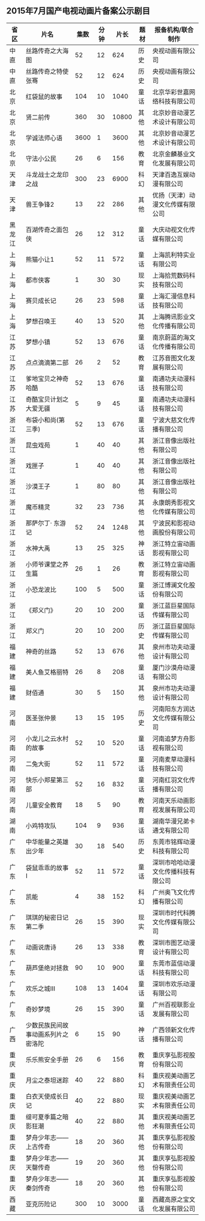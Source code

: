## 2015年7月国产电视动画片备案公示剧目
 省区 | 片名 | 集数 | 分钟 | 片长 | 题材 | 报备机构/联合制作 
---|---|---|---|---|---|---
 中直 | 丝路传奇之大海图 | 52 | 12 | 624 | 历史 | 央视动画有限公司 
 中直 | 丝路传奇之特使张骞 | 52 | 12 | 624 | 历史 | 央视动画有限公司 
 北京 | 红袋鼠的故事 | 104 | 10 | 1040 | 童话 | 北京华彩世嘉网络科技有限公司 
 北京 | 贤二前传 | 360 | 30 | 10800 | 其他 | 北京妙音动漫艺术设计有限公司 
 北京 | 学诚法师心语 | 3600 | 1 | 3600 | 其他 | 北京妙音动漫艺术设计有限公司 
 北京 | 守法小公民 | 26 | 6 | 156 | 教育 | 北京金麟基业文化发展有限公司 
 天津 | 斗龙战士之龙印之战 | 300 | 23 | 6900 | 科幻 | 天津百逸互娱动漫有限公司 
 天津 | 兽王争锋2 | 13 | 22 | 286 | 其他 | 优扬（天津）动漫文化传媒有限公司 
 黑龙江 | 百湖传奇之面包侠 | 26 | 12 | 312 | 童话 | 大庆动视文化传媒有限公司 
 上海 | 熊猫小让1 | 52 | 11 | 572 | 童话 | 上海凯利特实业有限公司 
 上海 | 都市侠客 | 1 | 30 | 30 | 现实 | 上海拾荒数码科技有限公司 
 上海 | 赛贝成长记 | 26 | 23 | 598 | 童话 | 上海汇漫信息科技有限公司 
 上海 | 梦想召唤王 | 40 | 13 | 520 | 其他 | 上海腾讯影业文化传播有限公司 
 江苏 | 梦想小镇 | 52 | 13 | 676 | 童话 | 南京蔚蓝的海文化传播有限公司 
 江苏 | 点点滴滴第二部 | 26 | 2 | 52 | 教育 | 江苏音图文化发展有限公司 
 江苏 | 爹地宝贝之神奇哈酷 | 52 | 13 | 676 | 童话 | 南通功夫动漫科技有限公司 
 江苏 | 奇酷宝贝计划之大爱无疆 | 5 | 9 | 45 | 童话 | 南通功夫动漫科技有限公司 
 浙江 | 布袋小和尚(第三季) | 52 | 13 | 676 | 童话 | 宁波大慈文化传播有限公司 
 浙江 | 昆虫戏苑 | 1 | 40 | 40 | 其他 | 浙江音像出版社有限公司 
 浙江 | 戏匣子 | 1 | 40 | 40 | 其他 | 浙江音像出版社有限公司 
 浙江 | 沙漠王子 | 1 | 80 | 80 | 其他 | 浙江音像出版社有限公司 
 浙江 | 魔币精灵 | 32 | 23 | 736 | 其他 | 永康朗秀影视文化传媒有限公司 
 浙江 | 那萨尔丁· 东游记 | 52 | 24 | 1248 | 其他 | 宁波民和影视动画股份有限公司 
 浙江 | 水神大禹 | 13 | 25 | 325 | 神话 | 浙江特立宙动画影视有限公司 
 浙江 | 小师爷课堂之养生篇 | 26 | 1 | 26 | 教育 | 浙江特立宙动画影视有限公司 
 浙江 | 小恐龙波比 | 100 | 5 | 500 | 童话 | 浙江博澜文化股份有限公司 
 浙江 | 《郑义门》 | 20 | 10 | 200 | 童话 | 浙江蓝巨星国际传媒有限公司 
 浙江 | 郑义门 | 20 | 10 | 200 | 历史 | 浙江蓝巨星国际传媒有限公司 
 福建 | 神奇的丝路 | 52 | 13 | 676 | 其他 | 泉州市功夫动漫设计有限公司 
 福建 | 美人鱼艾格丽特 | 26 | 8 | 208 | 童话 | 厦门沙漠舟动漫有限公司 
 福建 | 财佰通 | 30 | 5 | 150 | 其他 | 泉州市功夫动漫设计有限公司 
 河南 | 医圣张仲景 | 13 | 15 | 195 | 历史 | 河南阳东方润达文化传媒有限公司 
 河南 | 小龙儿之云水村的故事 | 52 | 10 | 520 | 童话 | 河南追梦方舟影视有限公司 
 河南 | 二兔大街 | 52 | 11 | 572 | 童话 | 河南麦草动漫科技有限公司 
 河南 | 快乐小郑星第三部 | 52 | 16 | 832 | 童话 | 河南红羽文化传播有限公司 
 河南 | 儿童安全教育 | 18 | 5 | 90 | 教育 | 河南天乐动画影视发展有限公司 
 湖南 | 小鸡特攻队 | 104 | 9 | 936 | 童话 | 湖南华漫兄弟卡通戈有限公司 
 广东 | 中华能量之英雄出少年 | 30 | 18 | 540 | 历史 | 东莞市铭辉动漫科技有限公司 
 广东 | 袋鼠乖乖的故事I | 52 | 11 | 572 | 童话 | 深圳市哈哈动漫文化传播科技有限公司 
 广东 | 凯能 | 4 | 38 | 152 | 科幻 | 广州奥飞文化传播有限公司 
 广东 | 琪琪的秘密日记第二季 | 26 | 15 | 390 | 现实 | 深圳市时代科腾文化传媒有限公司 
 广东 | 动画说唐诗 | 26 | 13 | 338 | 教育 | 深圳市图艺动漫设计有限公司 
 广东 | 葫芦堡绝对拯救 | 90 | 10 | 900 | 童话 | 东莞市蓝信动漫科技有限公司 
 广东 | 欢乐之城III | 108 | 13 | 1404 | 童话 | 深圳市欢乐动漫有限公司 
 广东 | 奇妙梦境 | 26 | 15 | 390 | 童话 | 广州百视联影业发展有限公司 
 广西 | 少数民族民间故事动画系列片之密洛陀 | 6 | 15 | 90 | 神话 | 广西领新文化传播有限公司 
 重庆 | 乐乐熊安全手册 | 26 | 6 | 156 | 教育 | 重庆享弘影视股份有限公司 
 重庆 | 月尘之泰坦迷踪 | 40 | 22 | 880 | 科幻 | 重庆视美动画艺术有限责任公司 
 重庆 | 白衣天使成长日记 | 40 | 22 | 880 | 现实 | 重庆视美动画艺术有限责任公司 
 重庆 | 缇可夏季篇之暗影狂潮 | 40 | 22 | 880 | 其他 | 重庆视美动画艺术有限责任公司 
 重庆 | 梦舟少年志——上古传奇 | 18 | 20 | 360 | 其他 | 重庆享弘影视股份有限公司 
 重庆 | 梦舟少年志——天罄传奇 | 19 | 20 | 360 | 其他 | 重庆享弘影视股份有限公司 
 重庆 | 梦舟少年志——秦剑传奇 | 18 | 20 | 360 | 其他 | 重庆享弘影视股份有限公司 
 西藏 | 亚克历险记 | 300 | 10 | 3000 | 童话 | 西藏高原之宝文化发展有限公司 
